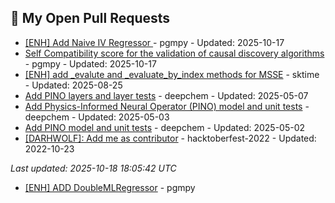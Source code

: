 <!--
**DARHWOLF/DARHWOLF** is a ✨ _special_ ✨ repository because its `README.md` (this file) appears on your GitHub profile.

Here are some ideas to get you started:

- 🔭 I’m currently working on ...
- 🌱 I’m currently learning ...
- 👯 I’m looking to collaborate on ...
- 🤔 I’m looking for help with ...
- 💬 Ask me about ...
- 📫 How to reach me: ...
- 😄 Pronouns: ...
- ⚡ Fun fact: ...
-->

<!-- OPEN_PRS:START -->
## 🔧 My Open Pull Requests

- [[ENH] Add Naive IV Regressor ](https://github.com/pgmpy/pgmpy/pull/2378) - pgmpy - Updated: 2025-10-17
- [Self Compatibility score for the validation of causal discovery algorithms](https://github.com/pgmpy/pgmpy/pull/2058) - pgmpy - Updated: 2025-10-17
- [[ENH] add _evalute and _evaluate_by_index methods for MSSE](https://github.com/sktime/sktime/pull/8656) - sktime - Updated: 2025-08-25
- [Add PINO layers and layer tests](https://github.com/deepchem/deepchem/pull/4435) - deepchem - Updated: 2025-05-07
- [Add Physics-Informed Neural Operator (PINO) model and unit tests](https://github.com/deepchem/deepchem/pull/4415) - deepchem - Updated: 2025-05-03
- [Add PINO model and unit tests](https://github.com/deepchem/deepchem/pull/4436) - deepchem - Updated: 2025-05-02
- [[DARHWOLF]: Add me as contributor](https://github.com/vishalj0501/hacktoberfest-2022/pull/31) - hacktoberfest-2022 - Updated: 2022-10-23

*Last updated: 2025-10-18 18:05:42 UTC*
<!-- OPEN_PRS:END -->
<!-- MERGED_PRS:START -->
- [[ENH] ADD DoubleMLRegressor](https://github.com/pgmpy/pgmpy/pull/2288)  - pgmpy
 <!-- MERGED_PRS:END -->

